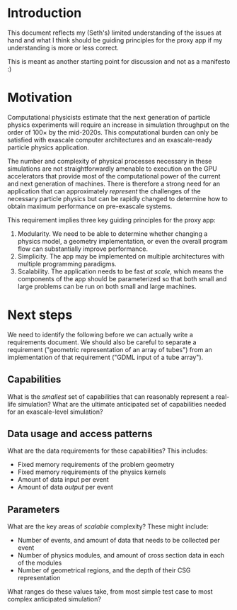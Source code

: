 # Introduction

This document reflects my (Seth's) limited understanding of the issues at hand and what I think should be guiding principles for the proxy app if my understanding is more or less correct.

This is meant as another starting point for discussion and not as a manifesto :) 

# Motivation 

Computational physicists estimate that the next generation of particle physics experiments will require an increase in simulation throughput on the order of 100× by the mid-2020s. This computational burden can only be satisfied with exascale computer architectures and an exascale-ready particle physics application.

The number and complexity of physical processes necessary in these simulations are not straightforwardly amenable to execution on the GPU accelerators that provide most of the computational power of the current and next generation of machines. There is therefore a strong need for an application that can approximately *represent* the challenges of the necessary particle physics but can be rapidly changed to determine how to obtain maximum performance on pre-exascale systems.

This requirement implies three key guiding principles for the proxy app:
 1. Modularity. We need to be able to determine whether changing a physics model, a geometry implementation, or even the overall program flow can substantially improve performance.
 2. Simplicity. The app may be implemented on multiple architectures with multiple programming paradigms. 
 3. Scalability. The application needs to be fast *at scale*, which means the components of the app should be parameterized so that both small and large problems can be run on both small and large machines.

# Next steps

We need to identify the following before we can actually write a requirements document. We should also be careful to separate a requirement ("geometric representation of an array of tubes") from an implementation of that requirement ("GDML input of a tube array").

## Capabilities 

What is the *smallest* set of capabilities that can reasonably represent a real-life simulation? What are the ultimate anticipated set of capabilities needed for an exascale-level simulation?

## Data usage and access patterns

What are the data requirements for these capabilities? This includes:
 - Fixed memory requirements of the problem geometry 
 - Fixed memory requirements of the physics kernels
 - Amount of data input per event
 - Amount of data *output* per event

## Parameters

What are the key areas of *scalable* complexity? These might include:
 - Number of events, and amount of data that needs to be collected per event
 - Number of physics modules, and amount of cross section data in each of the modules
 - Number of geometrical regions, and the depth of their CSG representation

What ranges do these values take, from most simple test case to most complex
anticipated simulation?

